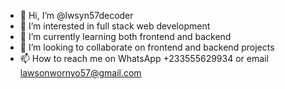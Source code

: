 - 👋 Hi, I’m @lwsyn57decoder
- 👀 I’m interested in full stack web development
- 🌱 I’m currently learning both frontend and backend
- 💞️ I’m looking to collaborate on frontend and backend projects
- 📫 How to reach me on WhatsApp +233555629934 or email lawsonwornyo57@gmail.com

<!---
lwsyn57decoder/lwsyn57decoder is a ✨ special ✨ repository because its `README.md` (this file) appears on your GitHub profile.
You can click the Preview link to take a look at your changes.
--->
